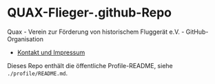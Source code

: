 # QUAX-Flieger-.github-Repo 

Quax - Verein zur Förderung von historischem Fluggerät e.V. - GitHub-Organisation

- [Kontakt und Impressum](https://quax-flieger.de/kontakt/)

Dieses Repo enthält die öffentliche Profile-README, siehe `./profile/README.md`.
